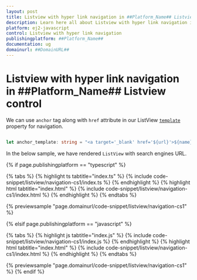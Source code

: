 ```yaml
---
layout: post
title: Listview with hyper link navigation in ##Platform_Name## Listview control | Syncfusion
description: Learn here all about Listview with hyper link navigation in Syncfusion ##Platform_Name## Listview control of Syncfusion Essential JS 2 and more.
platform: ej2-javascript
control: Listview with hyper link navigation 
publishingplatform: ##Platform_Name##
documentation: ug
domainurl: ##DomainURL##
---
```


# Listview with hyper link navigation in ##Platform_Name## Listview control

We can use `anchor` tag along with `href` attribute in our ListView [`template`](../../api/list-view#template) property for navigation.

```ts

let anchor_template: string = "<a target='_blank' href='${url}'>${name}</a>";

```

In the below sample, we have rendered `ListView` with search engines URL.

{% if page.publishingplatform == "typescript" %}

 {% tabs %}
{% highlight ts tabtitle="index.ts" %}
{% include code-snippet/listview/navigation-cs1/index.ts %}
{% endhighlight %}
{% highlight html tabtitle="index.html" %}
{% include code-snippet/listview/navigation-cs1/index.html %}
{% endhighlight %}
{% endtabs %}
        
{% previewsample "page.domainurl/code-snippet/listview/navigation-cs1" %}

{% elsif page.publishingplatform == "javascript" %}

{% tabs %}
{% highlight js tabtitle="index.js" %}
{% include code-snippet/listview/navigation-cs1/index.js %}
{% endhighlight %}
{% highlight html tabtitle="index.html" %}
{% include code-snippet/listview/navigation-cs1/index.html %}
{% endhighlight %}
{% endtabs %}

{% previewsample "page.domainurl/code-snippet/listview/navigation-cs1" %}
{% endif %}
